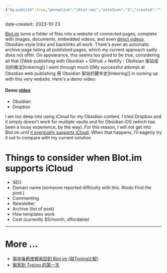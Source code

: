 ```yaml
---
{"dg-publish":true,"permalink":"/blot-im/","noteIcon":"2","created":"","updated":""}
---
```


date-created:: 2023-10-23

[Blot.im](https://blot.im/) turns a folder of files into a website of connected pages, complete with images, documents, embedded videos, and even [direct videos](https://blot.im/questions/63). Obsidian-style links and backlinks all work. There's even an automatic archive page listing all published pages, which my current approach sadly does not offer. On appearance, this seems too good to be true, considering all that [[Web publishing with Obsidian + Github + Netlify｜Obdisian 架站成功的做法\|tinkering]] I went through much [[My successful attempt at Obsidian web publishing 用 Obsidian 架站的艱辛史\|tinkering]] in coming up with this very website. Here's a demo video:
#### Demo [video](https://www.youtube.com/watch?v=JsFpToiIYAA)
- Obsidian
- Dropbox

I am too deep into using iCloud for my Obsidian content. I tried Dropbox and it simply doesn't work for multiple vaults and for Obsidian iOS (which has been a lousy experience, by the way). For this reason, I will not get into Blot.im until [it eventually supports iCloud](https://github.com/davidmerfield/Blot/pull/550). When that happens, I'll eagerly try it out to compare with my current solution.
# Things to consider when Blot.im supports iCloud

- SEO
- Domain name (someone reported difficulty with this. #todo Find the post.)
- Commenting
- Newsletter
- Archive (list of post)
- How templates work
- Cost (currently $5/month, affordable)

---
# More ...

- [兩年後再度搬家回到 Blot.im (與Typlog比較)](https://willliu.blot.im/blot)
- [搬家到 Typlog 的第一天](https://willliu.blot.im/typlog)